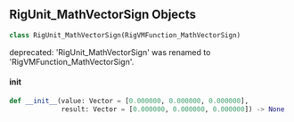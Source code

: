 ## RigUnit_MathVectorSign Objects

```python
class RigUnit_MathVectorSign(RigVMFunction_MathVectorSign)
```

deprecated: 'RigUnit_MathVectorSign' was renamed to 'RigVMFunction_MathVectorSign'.

<a id="unreal.RigUnit_MathVectorSign.__init__"></a>

#### __init__

```python
def __init__(value: Vector = [0.000000, 0.000000, 0.000000],
             result: Vector = [0.000000, 0.000000, 0.000000]) -> None
```

<a id="unreal.RigVMFunction_MathVectorClamp"></a>